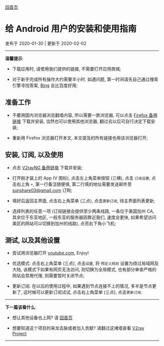 [回首页](../index.md)

# 给 Android 用户的安装和使用指南

发布于 2020-01-30 | 更新于 2020-02-02

---

**温馨提示**: 

- 下载应用时, 请使用我们提供的链接, 不需要打开应用商城; 

- 对于新手完成所有操作大约需要半小时. 如遇问题, 第一时间请先自己通过搜索引擎寻找答案, [Bing](https://bing.com) 会比百度好用;

## 准备工作

- 不要用国内浏览器浏览翻墙内容, 所以需要一款浏览器, 可以点击 [Firefox 备用链接](../tools/firefox.apk) 下载并安装, 当然也可以使用其他浏览器, 翻过去以后可自行决定下载安装; 

- 重新用 Firefox 浏览器打开本文, 本文提及的所有链接也用该浏览器打开;

## 安装, 订阅, 以及使用
- 点击 [V2rayNG 备用链接](../tools/v2rayNG.apk) 下载并安装;

- 打开刚才装上的 App (V 图标), 点击左上角菜单按钮 (三横), 点击 `订阅设置`, 点击右上角 `+`, 第一行备注随便填, 第二行填的地址需要发送邮件至 sunshare03@gmail.com 订购;

- 填好后返回主界面, 点击右上角菜单 (三点), 点击`更新订阅`, 待主界面列表更新;

- 选择列表的任意一项 (订阅链接会提供至少两条线路, 一条位于美国加州 CA, 其余位于东亚地区, 一般东亚的服务器因靠近我们, 速度会更快, 如果希望访问美区的网站可以切换到加州的线路), 点亮右下角小飞机;

## 测试, 以及其他设置
- 尝试用浏览器打开 [youtube.com](https://youtube.com), Enjoy!

- 优选模式: 点击右上角菜单 (三点), 点击`设置`, 将 `预定义规则` 设置为绕过局域网及大陆, 该模式下如果有网页无法访问, 则切换为全局模式, 也有部分审查严格的网站会禁用代理, 则需要暂时关闭节点;

- 更新订阅: 在以后的使用过程中, 如果遇到节点连接不上的情况, 多半是节点更新了, 这时候可以更新订阅试试, 点击右上角菜单 (三点), 点击`更新订阅`. 

---

**下一篇该看什么**: 

- 想让其他设备也上网? 请 [回首页](../index.md)

- 想要知道这个项目的来龙去脉或者加入贡献? 请翻过这堵墙查看 [V2ray Project](https://www.v2ray.com/)

---
